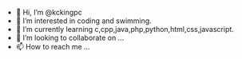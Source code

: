 - 👋 Hi, I’m @kckingpc
- 👀 I’m interested in coding and swimming.
- 🌱 I’m currently learning c,cpp,java,php,python,html,css,javascript. 
- 💞️ I’m looking to collaborate on ...
- 📫 How to reach me ...

<!---
kckingpc/kckingpc is a ✨ special ✨ repository because its `README.md` (this file) appears on your GitHub profile.
You can click the Preview link to take a look at your changes.
--->
